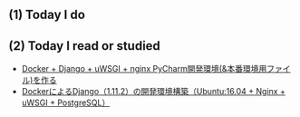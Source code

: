 ## (1) Today I do

## (2) Today I read or studied

- [Docker + Django + uWSGI + nginx PyCharm開発環境(&本番環境用ファイル)を作る](https://qiita.com/ytyng/items/62482ac20d5a09a27702)
- [DockerによるDjango（1.11.2）の開発環境構築（Ubuntu:16.04 + Nginx + uWSGI + PostgreSQL）](https://qiita.com/hys/items/2b9eb7cee4dcedb660ad)